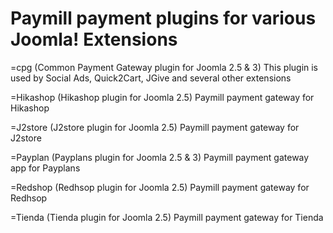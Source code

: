Paymill payment plugins for various Joomla! Extensions
======================

=cpg (Common Payment Gateway plugin for Joomla 2.5 & 3)
This plugin is used by Social Ads, Quick2Cart, JGive and several other extensions

=Hikashop (Hikashop plugin for Joomla 2.5)
Paymill payment gateway for Hikashop

=J2store (J2store plugin for Joomla 2.5)
Paymill payment gateway for J2store

=Payplan (Payplans plugin for Joomla 2.5 & 3)
Paymill payment gateway app for Payplans

=Redshop (Redhsop plugin for Joomla 2.5)
Paymill payment gateway for Redhsop

=Tienda (Tienda plugin for Joomla 2.5)
Paymill payment gateway for Tienda
